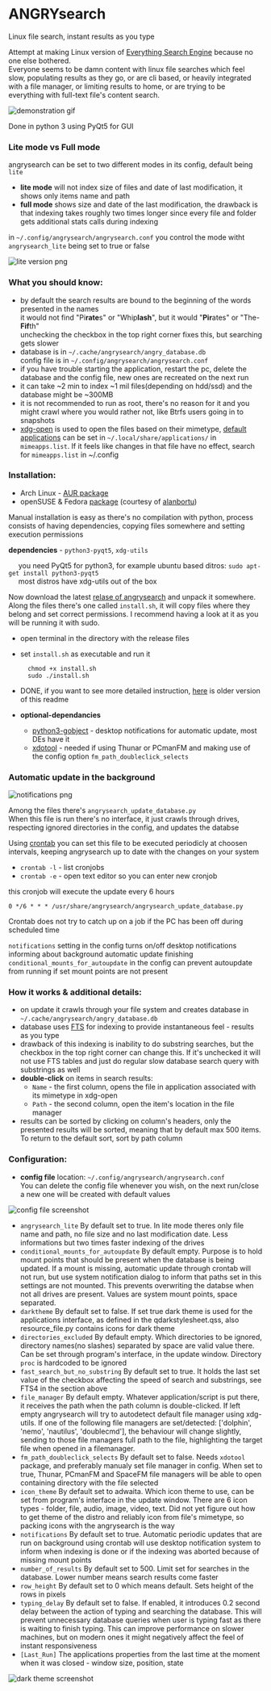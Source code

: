 # ANGRYsearch
Linux file search, instant results as you type

Attempt at making Linux version of [Everything Search Engine](https://www.voidtools.com/) because no one else bothered.  
Everyone seems to be damn content with linux file searches which feel slow, populating results as they go, or are cli based, or heavily integrated with a file manager, or limiting results to home, or are trying to be everything with full-text file's content search.

![demonstration gif](http://i.imgur.com/BsjGoYz.gif)

Done in python 3 using PyQt5 for GUI

### Lite mode vs Full mode

angrysearch can be set to two different modes in its config, default being `lite`
* **lite mode** will not index size of files and date of last modification, it shows only items name and path
* **full mode** shows size and date of the last modification, the drawback is that indexing takes roughly two times longer since every file and folder gets additional stats calls during indexing

in `~/.config/angrysearch/angrysearch.conf` you control the mode witht `angrysearch_lite` being set to true or false

![lite version png](http://i.imgur.com/TS1fgTr.png)


### What you should know:

* by default the search results are bound to the beginning of the words presented in the names  
  it would not find "Pi<b>rate</b>s" or "Whip<b>lash</b>", but it would "<b>Pir</b>ates" or "The-<b>Fif</b>th"  
  unchecking the checkbox in the top right corner fixes this, but searching gets slower
* database is in `~/.cache/angrysearch/angry_database.db`  
  config file is in `~/.config/angrysearch/angrysearch.conf`  
* if you have trouble starting the application, restart the pc, delete the database and the config file, new ones are recreated on the next run
* it can take ~2 min to index ~1 mil files(depending on hdd/ssd) and the database might be ~300MB
* it is not recommended to run as root, there's no reason for it and you might crawl where you would rather not, like Btrfs users going in to snapshots
* [xdg-open](https://wiki.archlinux.org/index.php/Default_applications#xdg-open) is used to open the files based on their mimetype, [default applications](http://i.imgur.com/u8jbi4e.png) can be set in `~/.local/share/applications/` in `mimeapps.list`. If it feels like changes in that file have no effect, search for `mimeapps.list` in ~/.config

### Installation:

* Arch Linux - [AUR package](https://aur.archlinux.org/packages/angrysearch/)
* openSUSE & Fedora [package](https://software.opensuse.org/package/angrysearch) (courtesy of [alanbortu](https://github.com/alanbortu))

Manual installation is easy as there's no compilation with python, process consists of having dependencies, copying files somewhere and setting execution permissions  

**dependencies** - `python3-pyqt5`, `xdg-utils`  

&nbsp;&nbsp;&nbsp;&nbsp;&nbsp;you need PyQt5 for python3, for example ubuntu based ditros: `sudo apt-get install python3-pyqt5`  
&nbsp;&nbsp;&nbsp;&nbsp;&nbsp;most distros have xdg-utils out of the box  

Now download the latest [relase of angrysearch](https://github.com/DoTheEvo/ANGRYsearch/releases) and unpack it somewhere. Along the files there's one called `install.sh`, it will copy files where they belong and set correct permissions. I recommend having a look at it as you will be running it with sudo.

* open terminal in the directory with the release files
* set `install.sh` as executable and run it

        chmod +x install.sh
        sudo ./install.sh

* DONE, if you want to see more detailed instruction, [here](https://github.com/DoTheEvo/ANGRYsearch/tree/bf43e4e59da33ee3242d84074b0b4b3c9a6c9486#installation) is older version of this readme

* **optional-dependancies**
    * [python3-gobject](https://wiki.gnome.org/Projects/PyGObject) - desktop notifications for automatic update, most DEs have it
    * [xdotool](https://www.semicomplete.com/projects/xdotool/xdotool.xhtml) - needed if using Thunar or PCmanFM and making use of the config option `fm_path_doubleclick_selects`

### Automatic update in the background

![notifications png](http://i.imgur.com/dudkCvZ.png)

Among the files there's `angrysearch_update_database.py`  
When this file is run there's no interface, it just crawls through drives, respecting ignored directories in the config, and updates the databse

Using [crontab](https://www.youtube.com/watch?v=UlVqobmcPuM) you can set this file to be executed periodicly at choosen intervals,
keeping angrysearch up to date with the changes on your system

* `crontab -l` - list cronjobs
* `crontab -e` - open text editor so you can enter new cronjob

this cronjob will execute the update every 6 hours

    0 */6 * * * /usr/share/angrysearch/angrysearch_update_database.py

Crontab does not try to catch up on a job if the PC has been off during scheduled time

`notifications` setting in the config turns on/off desktop notifications informing about background automatic update finishing  
`conditional_mounts_for_autoupdate` in the config can prevent autoupdate from running if set mount points are not present

### How it works & additional details:

* on update it crawls through your file system and creates database in `~/.cache/angrysearch/angry_database.db`
* database uses [FTS](https://sqlite.org/fts3.html) for indexing to provide instantaneous feel - results as you type
* drawback of this indexing is inability to do substring searches, but the checkbox in the top right corner can change this. If it's unchecked it will not use FTS tables and just do regular slow database search query with substrings as well
* **double-click** on items in search results:
  * `Name` - the first column, opens the file in application associated with its mimetype in xdg-open
  * `Path` - the second column, open the item's location in the file manager
* results can be sorted by clicking on column's headers, only the presented results will be sorted, meaning that by default max 500 items. To return to the default sort, sort by path column

### Configuration:

* **config file** location: `~/.config/angrysearch/angrysearch.conf`  
  You can delete the config file whenever you wish, on the next run/close a new one will be created with default values

![config file screenshot](http://i.imgur.com/KVPv3eV.png)

  * `angrysearch_lite` By default set to true. In lite mode theres only file name and path, no file size and no last modification date. Less informations but two times faster indexing of the drives
  * `conditional_mounts_for_autoupdate` By default empty. Purpose is to hold mount points that should be present when the database is being updated. If a mount is missing, automatic update through crontab will not run, but use system notification dialog to inform that paths set in this settings are not mounted. This prevents overwriting the databse when not all drives are present. Values are system mount points, space separated.
  * `darktheme` By default set to false. If set true dark theme is used for the applications interface, as defined in the qdarkstylesheet.qss, also resource_file.py contains icons for dark theme
  *   `directories_excluded` By default empty. Which directories to be ignored, directory names(no slashes) separated by space are valid value there. Can be set through program's interface, in the update window. Directory `proc` is hardcoded to be ignored
  *   `fast_search_but_no_substring` By default set to true. It holds the last set value of the checkbox affecting the speed of search and substrings, see FTS4 in the section above
  *   `file_manager` By default empty. Whatever application/script is put there, it receives the path when the path column is double-clicked. If left empty angrysearch will try to autodetect default file manager using xdg-utils. If one of the following file managers are set/detected: ['dolphin', 'nemo', 'nautilus', 'doublecmd'], the behaviour will change slightly, sending to those file managers full path to the file, highlighting the target file when opened in a filemanager.
  *   `fm_path_doubleclick_selects` By default set to false. Needs `xdotool` package, and preferably manualy set file manager in config. When set to true, Thunar, PCmanFM and SpaceFM file managers will be able to open containing directory with the file selected
  *   `icon_theme` By default set to adwaita. Which icon theme to use, can be set from program's interface in the update window. There are 6 icon types - folder, file, audio, image, video, text. Did not yet figure out how to get theme of the distro and reliably icon from file's mimetype, so packing icons with the angrysearch is the way
  *   `notifications` By default set to true. Automatic periodic updates that are run on background using crontab will use desktop notification system to inform when indexing is done or if the indexing was aborted because of missing mount points
  *   `number_of_results` By default set to 500. Limit set for searches in the database. Lower number means search results come faster
  *   `row_height` By default set to 0 which means default. Sets height of the rows in pixels
  *   `typing_delay` By default set to false. If enabled, it introduces 0.2 second delay between the action of typing and searching the database. This will prevent unnecessary database queries when user is typing fast as there is waiting to finish typing. This can improve performance on slower machines, but on modern ones it might negatively affect the feel of instant responsiveness
  *   `[Last_Run]` The applications properties from the last time at the moment when it was closed - window size, position, state

![dark theme screenshot](http://i.imgur.com/E3Bs5fx.png)
